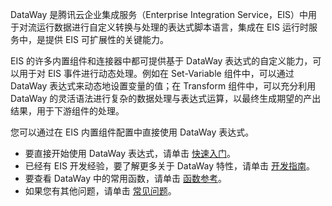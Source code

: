 
DataWay 是腾讯云企业集成服务（Enterprise Integration Service，EIS）中用于对流运行数据进行自定义转换与处理的表达式脚本语言，集成在 EIS 运行时服务中，是提供 EIS 可扩展性的关键能力。

EIS 的许多内置组件和连接器中都可提供基于 DataWay 表达式的自定义能力，可以用于对 EIS 事件进行动态处理。例如在 Set-Variable 组件中，可以通过 DataWay 表达式来动态地设置变量的值；在 Transform 组件中，可以充分利用 DataWay 的灵活语法进行复杂的数据处理与表达式运算，以最终生成期望的产出结果，用于下游组件的处理。

您可以通过在 EIS 内置组件配置中直接使用 DataWay 表达式。
- 要直接开始使用 DataWay 表达式，请单击 [快速入门](../Dataway文档/快速入门.md)。
- 已经有 EIS 开发经验，要了解更多关于 DataWay 特性，请单击 [开发指南](../Dataway文档/开发指南.md)。
- 要查看 DataWay 中的常用函数，请单击 [函数参考](https://cloud.tencent.com/document/product/1270/55568)。
- 如果您有其他问题，请单击 [常见问题](https://cloud.tencent.com/document/product/1270/55561)。
